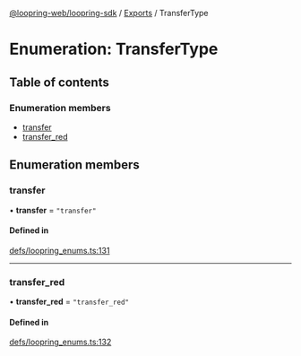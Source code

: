 [@loopring-web/loopring-sdk](../README.md) / [Exports](../modules.md) / TransferType

# Enumeration: TransferType

## Table of contents

### Enumeration members

- [transfer](TransferType.md#transfer)
- [transfer\_red](TransferType.md#transfer_red)

## Enumeration members

### transfer

• **transfer** = `"transfer"`

#### Defined in

[defs/loopring_enums.ts:131](https://github.com/Loopring/loopring_sdk/blob/427d9da/src/defs/loopring_enums.ts#L131)

___

### transfer\_red

• **transfer\_red** = `"transfer_red"`

#### Defined in

[defs/loopring_enums.ts:132](https://github.com/Loopring/loopring_sdk/blob/427d9da/src/defs/loopring_enums.ts#L132)
